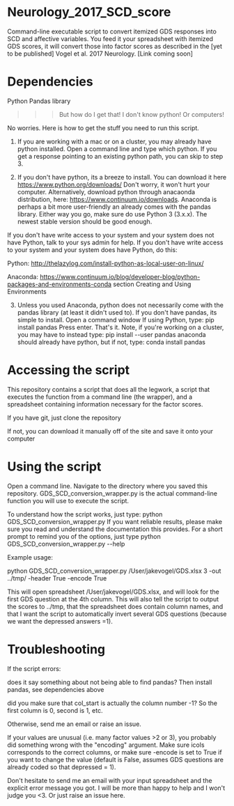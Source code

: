# Neurology_2017_SCD_score
Command-line executable script to convert itemized GDS responses into SCD and affective variables. You feed it your spreadsheet with itemized GDS scores, it will convert those into factor scores as described in the [yet to be published] Vogel et al. 2017 Neurology. [Link coming soon]

# Dependencies
Python
Pandas library

>>>But how do I get that! I don't know python! Or computers!

No worries. Here is how to get the stuff you need to run this script.

1. If you are working with a mac or on a cluster, you may already have python installed. Open a command line and type which python. 
If you get a response pointing to an existing python path, you can skip to step 3.

2. If you don't have python, its a breeze to install. You can download it here https://www.python.org/downloads/
Don't worry, it won't hurt your computer. Alternatively, download python through anacaonda distribution, here: https://www.continuum.io/downloads. Anaconda is perhaps a bit more user-friendly an already comes with the pandas library. Either way you go, make sure do use Python 3 (3.x.x). The newest stable version should be good enough.

If you don't have write access to your system and your system does not have Python, talk to your sys admin for help. If you don't have write access to your system and your system does have Python, do this: 

Python: http://thelazylog.com/install-python-as-local-user-on-linux/

Anaconda: https://www.continuum.io/blog/developer-blog/python-packages-and-environments-conda section Creating and Using Environments

3. Unless you used Anaconda, python does not necessarily come with the pandas library (at least it didn't used to).
If you don't have pandas, its simple to install. 
Open a command window
If using Python, type: pip install pandas
Press enter. That's it.
Note, if you're working on a cluster, you may have to instead type: pip install --user pandas
anaconda should already have python, but if not, type: conda install pandas

# Accessing the script
This repository contains a script that does all the legwork, a script that executes the function from a command line (the wrapper), 
and a spreadsheet containing information necessary for the factor scores. 

If you have git, just clone the repository

If not, you can download it manually off of the site and save it onto your computer

# Using the script
Open a command line. Navigate to the directory where you saved this repository.
GDS_SCD_conversion_wrapper.py is the actual command-line function you will use to execute the script.

To understand how the script works, just type: python GDS_SCD_conversion_wrapper.py
If you want reliable results, please make sure you read and understand the documentation this provides.
For a short prompt to remind you of the options, just type python GDS_SCD_conversion_wrapper.py --help

Example usage:

python GDS_SCD_conversion_wrapper.py /User/jakevogel/GDS.xlsx 3 -out ../tmp/ -header True -encode True

This will open spreadsheet /User/jakevogel/GDS.xlsx, and will look for the first GDS question at the 4th column.
This will also tell the script to output the scores to ../tmp, that the spreadsheet does contain column names, and that I want the
script to automatically invert several GDS questions (because we want the depressed answers =1).

# Troubleshooting
If the script errors:

does it say something about not being able to find pandas? Then install pandas, see dependencies above

did you make sure that col_start is actually the column number -1? So the first column is 0, second is 1, etc.

Otherwise, send me an email or raise an issue.

If your values are unusual (i.e. many factor values >2 or 3), you probably did something wrong with the "encoding" argument. Make sure icols corresponds to the correct columns, or make sure -encode is set to True if you want to change the value (default is False, assumes
GDS questions are already coded so that depressed = 1).

Don't hesitate to send me an email with your input spreadsheet and the explicit error message you got. I will be more than happy to help
and I won't judge you <3. Or just raise an issue here.

